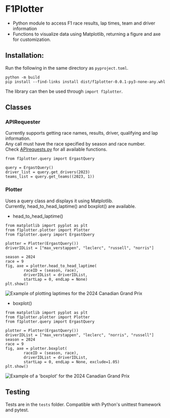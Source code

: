 # F1Plotter
* Python module to access F1 race results, lap times, team and driver information
* Functions to visualize data using Matplotlib, returning a figure and axe for customization.

## Installation: 
Run the following in the same directory as ```pyproject.toml```.
``` 
python -m build
pip install --find-links install dist/f1plotter-0.0.1-py3-none-any.whl
``` 
The library can then be used through ```import f1plotter```.


## Classes
### APIRequester
Currently supports getting race names, results, driver, qualifying and lap information.<br>
Any call must have the race specified by season and race number.<br>
Check [APIrequests.py](/src/f1plotter/APIrequests.py) for all available functions.
``` 
from f1plotter.query import ErgastQuery

query = ErgastQuery()
driver_list = query.get_drivers(2023)
teams_list = query.get_teams((2023, 1))
```

### Plotter
Uses a query class and displays it using Matplotlib.<br>
Currently, head_to_head_laptime() and boxplot() are available.
- head_to_head_laptime()
``` 
from matplotlib import pyplot as plt
from f1plotter.plotter import Plotter
from f1plotter.query import ErgastQuery

plotter = Plotter(ErgastQuery())
driverIDList = ["max_verstappen", "leclerc", "russell", "norris"]

season = 2024
race = 9
fig, axe = plotter.head_to_head_laptime(
		raceID = (season, race), 
		driverIDList = driverIDList, 
		startLap = 0, endLap = None)
plt.show()
```
![Example of plotting laptimes for the 2024 Canadian Grand Prix](https://github.com/rebruno/F1Plotter/assets/101484447/5d1d537d-c3fb-465e-9c2b-6a3347e4134a)

- boxplot()
``` 
from matplotlib import pyplot as plt
from f1plotter.plotter import Plotter
from f1plotter.query import ErgastQuery

plotter = Plotter(ErgastQuery())
driverIDList = ["max_verstappen", "leclerc", "norris", "russell"]
season = 2024
race = 9
fig, axe = plotter.boxplot(
		raceID = (season, race), 
		driverIDList = driverIDList, 
		startLap = 0, endLap = None, exclude=1.05)
plt.show()
```
![Example of a 'boxplot' for the 2024 Canadian Grand Prix](https://github.com/rebruno/F1Plotter/assets/101484447/a5e3add6-80de-483d-b3a6-2eb619e615fd)

## Testing
Tests are in the ```tests``` folder. Compatible with Python's unittest framework and pytest.
